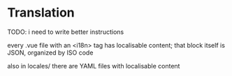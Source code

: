 # Translation

TODO: i need to write better instructions

every .vue file with an &lt;i18n&gt; tag has localisable
content; that block itself is JSON, organized by ISO code

also in locales/ there are YAML files with localisable content
